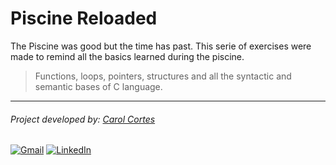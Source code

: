 # Piscine Reloaded

The Piscine was good but the time has past. This serie of exercises were made to remind all the basics learned during the piscine. <br>

>Functions, loops, pointers, structures and all the syntactic and semantic bases of C language.

---

###### Project developed by: [Carol Cortes](https://github.com/carolcortes)
<a href="mailto:caroline.ocortes@gmail.com" target="_blank"><img src="https://img.shields.io/badge/Gmail-D14836?logo=gmail&logoColor=white" alt="Gmail"></a>
<a href="https://linkedin.com/in/carolinecortess" target="_blank"><img src="https://img.shields.io/badge/LinkedIn-%230077B5.svg?logo=linkedin&logoColor=white" alt="LinkedIn"></a>
